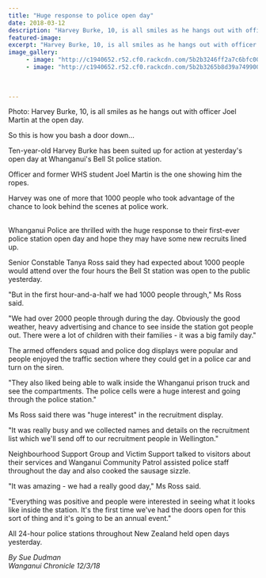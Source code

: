 ```yaml
---
title: "Huge response to police open day"
date: 2018-03-12
description: "Harvey Burke, 10, is all smiles as he hangs out with officer Joel Martin at the open day..."
featured-image: 
excerpt: "Harvey Burke, 10, is all smiles as he hangs out with officer Joel Martin at the open day."
image_gallery:
	 - image: "http://c1940652.r52.cf0.rackcdn.com/5b2b3246ff2a7c6bfc002480/Joel-Martin-ex-Police-no-1.gif"
	 - image: "http://c1940652.r52.cf0.rackcdn.com/5b2b3265b8d39a74990024cb/Joel-Martin-ex-Police-no-2.gif"
	
	
	
---
```


<p>Photo: Harvey Burke, 10, is all smiles as he hangs out with officer Joel Martin at the open day.</p>
<p>So this is how you bash a door down...</p>
<p>Ten-year-old Harvey Burke has been suited up for action at yesterday's open day at Whanganui's Bell St police station.</p>
<p>Officer and former WHS student Joel Martin is the one showing him the ropes.</p>
<p>Harvey was one of more that 1000 people who took advantage of the chance to look behind the scenes at police work.<br /><br /></p>
<p>Whanganui Police are thrilled with the huge response to their first-ever police station open day and hope they may have some new recruits lined up.</p>
<p class="element element-paragraph">Senior Constable Tanya Ross said they had expected about 1000 people would attend over the four hours the Bell St station was open to the public yesterday.</p>
<p class="element element-paragraph">"But in the first hour-and-a-half we had 1000 people through," Ms Ross said.</p>
<p class="element element-paragraph">"We had over 2000 people through during the day. Obviously the good weather, heavy advertising and chance to see inside the station got people out. There were a lot of children with their families - it was a big family day."</p>
<p class="element element-paragraph">The armed offenders squad and police dog displays were popular and people enjoyed the traffic section where they could get in a police car and turn on the siren.</p>
<p class="element element-paragraph">"They also liked being able to walk inside the Whanganui prison truck and see the compartments. The police cells were a huge interest and going through the police station."</p>
<p class="element element-paragraph">Ms Ross said there was "huge interest" in the recruitment display.</p>
<p class="element element-paragraph">"It was really busy and we collected names and details on the recruitment list which we'll send off to our recruitment people in Wellington."</p>
<p class="element element-paragraph">Neighbourhood Support Group and Victim Support talked to visitors about their services and Wanganui Community Patrol assisted police staff throughout the day and also cooked the sausage sizzle.</p>
<p class="element element-paragraph">"It was amazing - we had a really good day," Ms Ross said.</p>
<p class="element element-paragraph">"Everything was positive and people were interested in seeing what it looks like inside the station. It's the first time we've had the doors open for this sort of thing and it's going to be an annual event."</p>
<p class="element element-paragraph">All 24-hour police stations throughout New Zealand held open days yesterday.</p>
<p class="element element-paragraph"><em>By Sue Dudman</em><br /><em>Wanganui Chronicle 12/3/18</em></p>

